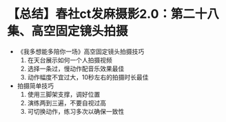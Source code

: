 # 【总结】春社ct发麻摄影2.0：第二十八集、高空固定镜头拍摄

-   《我多想能多陪你一场》高空固定镜头拍摄技巧
    1.  在天台展示如何一个人拍摄视频
    2.  选择一条过，慢动作配音乐效果最佳
    3.  动作幅度不宜过大，10秒左右的拍摄时长最佳
-   拍摄简单技巧
    1.  使用三脚架支撑，调好位置
    2.  演练两到三遍，不要自视过高
    3.  可切换动作，练习多次以确保一致性